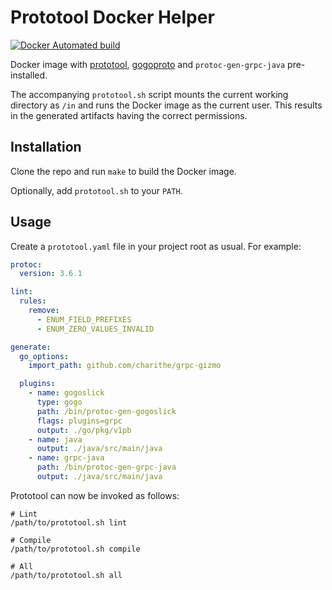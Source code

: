Prototool Docker Helper
=======================

[![Docker Automated build](https://img.shields.io/docker/automated/jrottenberg/ffmpeg.svg?style=flat-square)](https://hub.docker.com/r/charithe/prototool-docker/)


Docker image with [prototool](https://github.com/uber/prototool), [gogoproto](https://github.com/gogo/protobuf) and 
`protoc-gen-grpc-java` pre-installed.

The accompanying `prototool.sh` script mounts the current working directory as `/in` and runs the Docker image
as the current user. This results in the generated artifacts having the correct permissions.

Installation
------------

Clone the repo and run `make` to build the Docker image. 

Optionally, add `prototool.sh` to your `PATH`.

Usage
-----

Create a `prototool.yaml` file in your project root as usual. For example:

```yaml
protoc:
  version: 3.6.1

lint:
  rules:
    remove:
      - ENUM_FIELD_PREFIXES
      - ENUM_ZERO_VALUES_INVALID

generate:
  go_options:
    import_path: github.com/charithe/grpc-gizmo

  plugins:
    - name: gogoslick
      type: gogo
      path: /bin/protoc-gen-gogoslick
      flags: plugins=grpc
      output: ./go/pkg/v1pb
    - name: java
      output: ./java/src/main/java
    - name: grpc-java
      path: /bin/protoc-gen-grpc-java
      output: ./java/src/main/java
```

Prototool can now be invoked as follows:

```shell
# Lint
/path/to/prototool.sh lint 

# Compile
/path/to/prototool.sh compile 

# All
/path/to/prototool.sh all 
```

